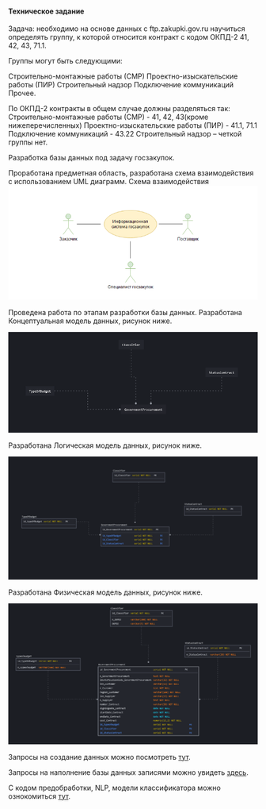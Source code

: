 #### **Техническое задание**

Задача: необходимо на основе данных с ftp.zakupki.gov.ru научиться определять группу, к которой относится контракт с кодом ОКПД-2 41, 42, 43, 71.1.

Группы могут быть следующими:

Строительно-монтажные работы (СМР)
Проектно-изыскательские работы (ПИР)
Строительный надзор
Подключение коммуникаций
Прочее.

По ОКПД-2 контракты в общем случае должны разделяться так:
Строительно-монтажные работы (СМР) - 41, 42, 43(кроме нижеперечисленных)
Проектно-изыскательские работы (ПИР) - 41.1, 71.1
Подключение коммуникаций - 43.22
Строительный надзор – четкой группы нет.


Разработка базы данных под задачу госзакупок.

Проработана предметная область, разработана схема взаимодействия с использованием UML диаграмм.
Схема взаимодействия
![alt-текст](https://github.com/dset2024/sample_work/blob/main/%D1%83%D1%87%D0%B0%D1%81%D1%82%D0%BD%D0%B8%D0%BA%D0%B8.PNG "Схема взаимодействия")

Проведена работа по этапам разработки базы данных.
Разработана Концептуальная модель данных, рисунок ниже.

![alt-текст]( https://github.com/dset2024/sample_work/blob/main/%D0%BA%D0%BE%D0%BD%D1%86%D0%B5%D0%BF%D1%82%D1%83%D0%BB%D0%B0%D1%8C%D0%BD%D0%B0%D1%8F%20%D0%BC%D0%BE%D0%B4.PNG "Концептуальная модель данных")

Разработана Логическая модель данных, рисунок ниже.

![alt-текст]( https://github.com/dset2024/sample_work/blob/main/%D0%BB%D0%BE%D0%B3%20%D0%BC%D0%BE%D0%B4%D0%B5%D0%BB%D1%8C.PNG "Логическая модель данных")

Разработана Физическая модель данных, рисунок ниже.

![alt-текст]( https://github.com/dset2024/sample_work/blob/main/%D1%84%D0%B8%D0%B7%20%D0%BC%D0%BE%D0%B4%D0%B5%D0%BB%D1%8C.PNG "Физическая модель данных")

Запросы на создание данных можно посмотреть [тут](https://github.com/dset2024/sample_work/blob/main/1_part_data%20_base.sql).

Запросы на наполнение базы данных записями можно увидеть [здесь](https://github.com/dset2024/sample_work/blob/main/1_part_insert%20into.sql).

С кодом предобработки, NLP, модели классификатора можно ознокомиться [тут](https://github.com/dset2024/sample_work/blob/main/2_part%20analysis_npl_cluster.py).